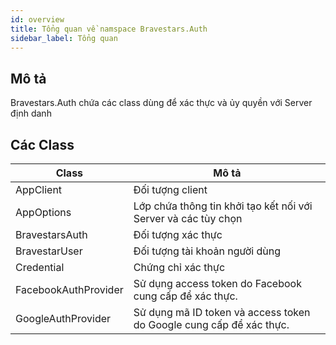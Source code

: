 ```yaml
---
id: overview
title: Tổng quan về namspace Bravestars.Auth
sidebar_label: Tổng quan
---
```

## Mô tả
Bravestars.Auth chứa các class dùng để xác thực và ủy quyền với Server định danh
## Các Class
|Class|Mô tả|
|---|---|
|AppClient|Đối tượng client|
|AppOptions|Lớp chứa thông tin khởi tạo kết nối với Server và các tùy chọn|
|BravestarsAuth|Đối tượng xác thực|
|BravestarUser|Đối tượng tài khoản người dùng|
|Credential|Chứng chỉ xác thực|
|FacebookAuthProvider|Sử dụng access token do Facebook cung cấp để xác thực.|
|GoogleAuthProvider|Sử dụng mã ID token và access token do Google cung cấp để xác thực.|